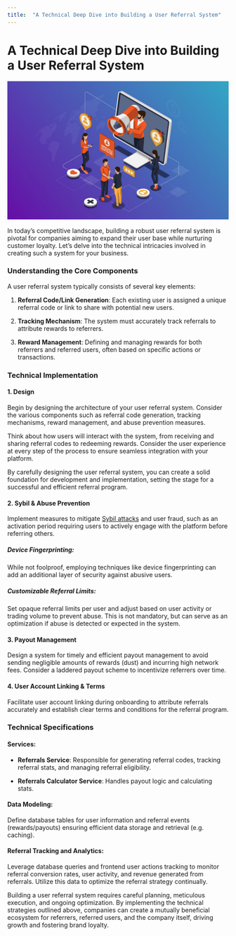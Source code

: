 ```yaml
---
title:  "A Technical Deep Dive into Building a User Referral System"
---
```


# A Technical Deep Dive into Building a User Referral System

![referrals](/assets/Referrals.jpeg)

In today’s competitive landscape, building a robust user referral system is pivotal for companies aiming to expand their user base while nurturing customer loyalty. Let’s delve into the technical intricacies involved in creating such a system for your business.

### Understanding the Core Components

A user referral system typically consists of several key elements:

1. **Referral Code/Link Generation**: Each existing user is assigned a unique referral code or link to share with potential new users.

2. **Tracking Mechanism**: The system must accurately track referrals to attribute rewards to referrers.

3. **Reward Management**: Defining and managing rewards for both referrers and referred users, often based on specific actions or transactions.

### Technical Implementation

#### 1. Design

Begin by designing the architecture of your user referral system. Consider the various components such as referral code generation, tracking mechanisms, reward management, and abuse prevention measures. 

Think about how users will interact with the system, from receiving and sharing referral codes to redeeming rewards. Consider the user experience at every step of the process to ensure seamless integration with your platform.

By carefully designing the user referral system, you can create a solid foundation for development and implementation, setting the stage for a successful and efficient referral program.

#### 2. Sybil & Abuse Prevention

Implement measures to mitigate [Sybil attacks](https://en.wikipedia.org/wiki/Sybil_attack) and user fraud, such as an activation period requiring users to actively engage with the platform before referring others.

##### Device Fingerprinting:
While not foolproof, employing techniques like device fingerprinting can add an additional layer of security against abusive users.

##### Customizable Referral Limits:
Set opaque referral limits per user and adjust based on user activity or trading volume to prevent abuse. This is not mandatory, but can serve as an optimization if abuse is detected or expected in the system.

#### 3. Payout Management

Design a system for timely and efficient payout management to avoid sending negligible amounts of rewards (dust) and incurring high network fees. Consider a laddered payout scheme to incentivize referrers over time.

#### 4. User Account Linking & Terms

Facilitate user account linking during onboarding to attribute referrals accurately and establish clear terms and conditions for the referral program.

### Technical Specifications

#### Services:

- **Referrals Service**: Responsible for generating referral codes, tracking referral stats, and managing referral eligibility.
  
- **Referrals Calculator Service**: Handles payout logic and calculating stats.

#### Data Modeling:

Define database tables for user information and referral events (rewards/payouts) ensuring efficient data storage and retrieval (e.g. caching). 

#### Referral Tracking and Analytics:

Leverage database queries and frontend user actions tracking to monitor referral conversion rates, user activity, and revenue generated from referrals. Utilize this data to optimize the referral strategy continually.

Building a user referral system requires careful planning, meticulous execution, and ongoing optimization. By implementing the technical strategies outlined above, companies can create a mutually beneficial ecosystem for referrers, referred users, and the company itself, driving growth and fostering brand loyalty.
